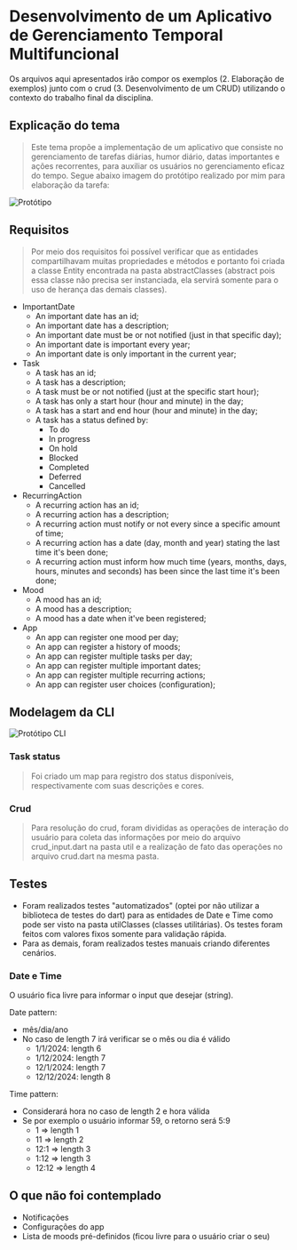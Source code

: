 # Desenvolvimento de um Aplicativo de Gerenciamento Temporal Multifuncional

Os arquivos aqui apresentados irão compor os exemplos (2. Elaboração de exemplos) junto com o crud (3. Desenvolvimento de um CRUD) utilizando o contexto do trabalho final da disciplina.

## Explicação do tema

> Este tema propõe a implementação de um aplicativo que consiste no gerenciamento de tarefas diárias, humor diário, datas importantes e ações recorrentes, para auxiliar os usuários no gerenciamento eficaz do tempo.
> Segue abaixo imagem do protótipo realizado por mim para elaboração da tarefa:

![Protótipo]("images/prototype.png")

## Requisitos

> Por meio dos requisitos foi possível verificar que as entidades compartilhavam muitas propriedades e métodos e portanto foi criada a classe Entity encontrada na pasta abstractClasses (abstract pois essa classe não precisa ser instanciada, ela servirá somente para o uso de herança das demais classes).

- ImportantDate
  - An important date has an id;
  - An important date has a description;
  - An important date must be or not notified (just in that specific day);
  - An important date is important every year;
  - An important date is only important in the current year;
- Task
  - A task has an id;
  - A task has a description;
  - A task must be or not notified (just at the specific start hour);
  - A task has only a start hour (hour and minute) in the day;
  - A task has a start and end hour (hour and minute) in the day;
  - A task has a status defined by:
    - To do
    - In progress
    - On hold
    - Blocked
    - Completed
    - Deferred
    - Cancelled
- RecurringAction
  - A recurring action has an id;
  - A recurring action has a description;
  - A recurring action must notify or not every since a specific amount of time;
  - A recurring action has a date (day, month and year) stating the last time it's been done;
  - A recurring action must inform how much time (years, months, days, hours, minutes and seconds) has been since the last time it's been done;
- Mood
  - A mood has an id;
  - A mood has a description;
  - A mood has a date when it've been registered;
- App
  - An app can register one mood per day;
  - An app can register a history of moods;
  - An app can register multiple tasks per day;
  - An app can register multiple important dates;
  - An app can register multiple recurring actions;
  - An app can register user choices (configuration);

## Modelagem da CLI

![Protótipo CLI]("images/cli-prototype.png")

### Task status
> Foi criado um map para registro dos status disponíveis, respectivamente com suas descrições e cores.

### Crud
> Para resolução do crud, foram divididas as operações de interação do usuário para coleta das informações por meio do arquivo crud_input.dart na pasta util e a realização de fato das operações no arquivo crud.dart na mesma pasta.

## Testes

- Foram realizados testes "automatizados" (optei por não utilizar a biblioteca de testes do dart) para as entidades de Date e Time como pode ser visto na pasta utilClasses (classes utilitárias). Os testes foram feitos com valores fixos somente para validação rápida.
- Para as demais, foram realizados testes manuais criando diferentes cenários.

### Date e Time
O usuário fica livre para informar o input que desejar (string).

Date pattern:
- mês/dia/ano
- No caso de length 7 irá verificar se o mês ou dia é válido
  - 1/1/2024: length 6
  - 1/12/2024: length 7
  - 12/1/2024: length 7
  - 12/12/2024: length 8

Time pattern:
- Considerará hora no caso de length 2 e hora válida
- Se por exemplo o usuário informar 59, o retorno será 5:9
  - 1 => length 1
  - 11 => length 2
  - 12:1 => length 3
  - 1:12 => length 3
  - 12:12 => length 4

## O que não foi contemplado
- Notificações
- Configurações do app
- Lista de moods pré-definidos (ficou livre para o usuário criar o seu)